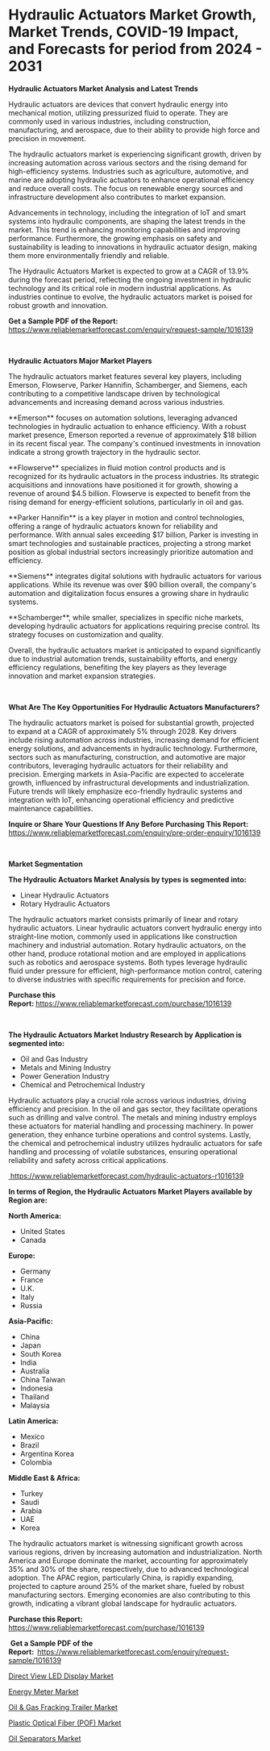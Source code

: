 <p><h1>Hydraulic Actuators Market Growth, Market Trends, COVID-19 Impact, and Forecasts for period from 2024 - 2031</h1></p><p><strong>Hydraulic Actuators Market Analysis and Latest Trends</strong></p>
<p><p>Hydraulic actuators are devices that convert hydraulic energy into mechanical motion, utilizing pressurized fluid to operate. They are commonly used in various industries, including construction, manufacturing, and aerospace, due to their ability to provide high force and precision in movement.</p><p>The hydraulic actuators market is experiencing significant growth, driven by increasing automation across various sectors and the rising demand for high-efficiency systems. Industries such as agriculture, automotive, and marine are adopting hydraulic actuators to enhance operational efficiency and reduce overall costs. The focus on renewable energy sources and infrastructure development also contributes to market expansion.</p><p>Advancements in technology, including the integration of IoT and smart systems into hydraulic components, are shaping the latest trends in the market. This trend is enhancing monitoring capabilities and improving performance. Furthermore, the growing emphasis on safety and sustainability is leading to innovations in hydraulic actuator design, making them more environmentally friendly and reliable.</p><p>The Hydraulic Actuators Market is expected to grow at a CAGR of 13.9% during the forecast period, reflecting the ongoing investment in hydraulic technology and its critical role in modern industrial applications. As industries continue to evolve, the hydraulic actuators market is poised for robust growth and innovation.</p></p>
<p><strong>Get a Sample PDF of the Report:&nbsp;</strong> <a href="https://www.reliablemarketforecast.com/enquiry/request-sample/1016139?utm_campaign=1144&utm_medium=2&utm_source=Github&utm_content=ia&utm_term=29092024&utm_id=hydraulic-actuators">https://www.reliablemarketforecast.com/enquiry/request-sample/1016139</a></p>
<p>&nbsp;</p>
<p><strong>Hydraulic Actuators Major Market Players</strong></p>
<p><p>The hydraulic actuators market features several key players, including Emerson, Flowserve, Parker Hannifin, Schamberger, and Siemens, each contributing to a competitive landscape driven by technological advancements and increasing demand across various industries.</p><p>**Emerson** focuses on automation solutions, leveraging advanced technologies in hydraulic actuation to enhance efficiency. With a robust market presence, Emerson reported a revenue of approximately $18 billion in its recent fiscal year. The company's continued investments in innovation indicate a strong growth trajectory in the hydraulic sector.</p><p>**Flowserve** specializes in fluid motion control products and is recognized for its hydraulic actuators in the process industries. Its strategic acquisitions and innovations have positioned it for growth, showing a revenue of around $4.5 billion. Flowserve is expected to benefit from the rising demand for energy-efficient solutions, particularly in oil and gas.</p><p>**Parker Hannifin** is a key player in motion and control technologies, offering a range of hydraulic actuators known for reliability and performance. With annual sales exceeding $17 billion, Parker is investing in smart technologies and sustainable practices, projecting a strong market position as global industrial sectors increasingly prioritize automation and efficiency.</p><p>**Siemens** integrates digital solutions with hydraulic actuators for various applications. While its revenue was over $90 billion overall, the company's automation and digitalization focus ensures a growing share in hydraulic systems. </p><p>**Schamberger**, while smaller, specializes in specific niche markets, developing hydraulic actuators for applications requiring precise control. Its strategy focuses on customization and quality.</p><p>Overall, the hydraulic actuators market is anticipated to expand significantly due to industrial automation trends, sustainability efforts, and energy efficiency regulations, benefiting the key players as they leverage innovation and market expansion strategies.</p></p>
<p>&nbsp;</p>
<p><strong>What Are The Key Opportunities For Hydraulic Actuators Manufacturers?</strong></p>
<p><p>The hydraulic actuators market is poised for substantial growth, projected to expand at a CAGR of approximately 5% through 2028. Key drivers include rising automation across industries, increasing demand for efficient energy solutions, and advancements in hydraulic technology. Furthermore, sectors such as manufacturing, construction, and automotive are major contributors, leveraging hydraulic actuators for their reliability and precision. Emerging markets in Asia-Pacific are expected to accelerate growth, influenced by infrastructural developments and industrialization. Future trends will likely emphasize eco-friendly hydraulic systems and integration with IoT, enhancing operational efficiency and predictive maintenance capabilities.</p></p>
<p><strong>Inquire or Share Your Questions If Any Before Purchasing This Report:</strong> <a href="https://www.reliablemarketforecast.com/enquiry/pre-order-enquiry/1016139?utm_campaign=1144&utm_medium=2&utm_source=Github&utm_content=ia&utm_term=29092024&utm_id=hydraulic-actuators">https://www.reliablemarketforecast.com/enquiry/pre-order-enquiry/1016139</a></p>
<p>&nbsp;</p>
<p><strong>Market Segmentation</strong></p>
<p><strong>The Hydraulic Actuators Market Analysis by types is segmented into:</strong></p>
<p><ul><li>Linear Hydraulic Actuators</li><li>Rotary Hydraulic Actuators</li></ul></p>
<p><p>The hydraulic actuators market consists primarily of linear and rotary hydraulic actuators. Linear hydraulic actuators convert hydraulic energy into straight-line motion, commonly used in applications like construction machinery and industrial automation. Rotary hydraulic actuators, on the other hand, produce rotational motion and are employed in applications such as robotics and aerospace systems. Both types leverage hydraulic fluid under pressure for efficient, high-performance motion control, catering to diverse industries with specific requirements for precision and force.</p></p>
<p><strong>Purchase this Report:&nbsp;</strong><a href="https://www.reliablemarketforecast.com/purchase/1016139?utm_campaign=1144&utm_medium=2&utm_source=Github&utm_content=ia&utm_term=29092024&utm_id=hydraulic-actuators">https://www.reliablemarketforecast.com/purchase/1016139</a></p>
<p>&nbsp;</p>
<p><strong>The Hydraulic Actuators Market Industry Research by Application is segmented into:</strong></p>
<p><ul><li>Oil and Gas Industry</li><li>Metals and Mining Industry</li><li>Power Generation Industry</li><li>Chemical and Petrochemical Industry</li></ul></p>
<p><p>Hydraulic actuators play a crucial role across various industries, driving efficiency and precision. In the oil and gas sector, they facilitate operations such as drilling and valve control. The metals and mining industry employs these actuators for material handling and processing machinery. In power generation, they enhance turbine operations and control systems. Lastly, the chemical and petrochemical industry utilizes hydraulic actuators for safe handling and processing of volatile substances, ensuring operational reliability and safety across critical applications.</p></p>
<p><a href="https://www.reliablemarketforecast.com/hydraulic-actuators-r1016139?utm_campaign=1144&utm_medium=2&utm_source=Github&utm_content=ia&utm_term=29092024&utm_id=hydraulic-actuators">&nbsp;https://www.reliablemarketforecast.com/hydraulic-actuators-r1016139</a></p>
<p><strong>In terms of Region, the Hydraulic Actuators Market Players available by Region are:</strong></p>
<p>
    <p> <strong> North America: </strong>
        <ul>
            <li>United States</li>
            <li>Canada</li>
        </ul>
        </p> 
    <p> <strong> Europe: </strong>
        <ul>
            <li>Germany</li>
            <li>France</li>
            <li>U.K.</li>
            <li>Italy</li>
            <li>Russia</li>
        </ul>
        </p> 
    <p> <strong> Asia-Pacific: </strong>
        <ul>
            <li>China</li>
            <li>Japan</li>
            <li>South Korea</li>
            <li>India</li>
            <li>Australia</li>
            <li>China Taiwan</li>
            <li>Indonesia</li>
            <li>Thailand</li>
            <li>Malaysia</li>
        </ul>
        </p> 
    <p> <strong> Latin America: </strong>
        <ul>
            <li>Mexico</li>
            <li>Brazil</li>
            <li>Argentina Korea</li>
            <li>Colombia</li>
        </ul>
        </p> 
    <p> <strong> Middle East & Africa: </strong>
        <ul>
            <li>Turkey</li>
            <li>Saudi</li>
            <li>Arabia</li>
            <li>UAE</li>
            <li>Korea</li>
        </ul>
    </p>
    </p>
<p><p>The hydraulic actuators market is witnessing significant growth across various regions, driven by increasing automation and industrialization. North America and Europe dominate the market, accounting for approximately 35% and 30% of the share, respectively, due to advanced technological adoption. The APAC region, particularly China, is rapidly expanding, projected to capture around 25% of the market share, fueled by robust manufacturing sectors. Emerging economies are also contributing to this growth, indicating a vibrant global landscape for hydraulic actuators.</p></p>
<p><strong>Purchase this Report: </strong><a href="https://www.reliablemarketforecast.com/purchase/1016139?utm_campaign=1144&utm_medium=2&utm_source=Github&utm_content=ia&utm_term=29092024&utm_id=hydraulic-actuators">https://www.reliablemarketforecast.com/purchase/1016139</a></p>
<p>&nbsp;<strong>Get a Sample PDF of the Report:&nbsp;&nbsp;</strong><a href="https://www.reliablemarketforecast.com/enquiry/request-sample/1016139?utm_campaign=1144&utm_medium=2&utm_source=Github&utm_content=ia&utm_term=29092024&utm_id=hydraulic-actuators">https://www.reliablemarketforecast.com/enquiry/request-sample/1016139</a></p>
<p><strong></strong></p>
<p><p><a href="https://issuu.com/reportprime-2/docs/direct-view-led-display-market-size_cf073e9afe2b6e?utm_campaign=1144&utm_medium=2&utm_source=Github&utm_content=ia&utm_term=29092024&utm_id=hydraulic-actuators">Direct View LED Display Market</a></p><p><a href="https://www.linkedin.com/pulse/energy-meter-market-size-share-trends-analysis-report-end-use-nntre?utm_campaign=1144&utm_medium=2&utm_source=Github&utm_content=ia&utm_term=29092024&utm_id=hydraulic-actuators">Energy Meter Market</a></p><p><a href="https://github.com/mabutironaldo/Market-Research-Report-List-6/blob/main/oil-gas-fracking-trailer-market.md?utm_campaign=1144&utm_medium=2&utm_source=Github&utm_content=ia&utm_term=29092024&utm_id=hydraulic-actuators">Oil & Gas Fracking Trailer Market</a></p><p><a href="https://github.com/guneycigdem35/Market-Research-Report-List-5/blob/main/plastic-optical-fiber-pof-market.md?utm_campaign=1144&utm_medium=2&utm_source=Github&utm_content=ia&utm_term=29092024&utm_id=hydraulic-actuators">Plastic Optical Fiber (POF) Market</a></p><p><a href="https://www.linkedin.com/pulse/oil-separators-industry-insights-report-analyzing-market-wua6e?utm_campaign=1144&utm_medium=2&utm_source=Github&utm_content=ia&utm_term=29092024&utm_id=hydraulic-actuators">Oil Separators Market</a></p></p>
